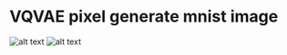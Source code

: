 # VQVAE pixel generate mnist image  
![alt text](https://github.com/allen050883/Python-for-Deep-learning/blob/master/tensorflow/VQVAE/image/1.jpg)
![alt text](https://github.com/allen050883/Python-for-Deep-learning/blob/master/tensorflow/VQVAE/image/2.jpg)
